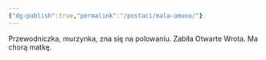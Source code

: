 ```yaml
---
{"dg-publish":true,"permalink":"/postaci/mala-omuou/"}
---
```



Przewodniczka, murzynka, zna się na polowaniu. Zabiła Otwarte Wrota. Ma chorą matkę.
